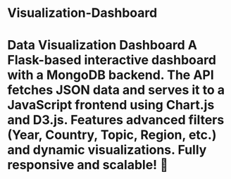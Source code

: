 # Visualization-Dashboard
# Data Visualization Dashboard    A Flask-based interactive dashboard with a MongoDB backend. The API fetches JSON data and serves it to a JavaScript frontend using Chart.js and D3.js. Features advanced filters (Year, Country, Topic, Region, etc.) and dynamic visualizations. Fully responsive and scalable! 🚀
